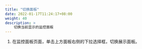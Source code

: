 ```yaml
---
title: "切换面板"
date: 2022-01-17T11:24:17+08:00
weight: 40
description: >
    切换当前显示的监控面板
---
```


1. 在监控面板页面，单击上方面板右侧的下拉选择框，切换展示面板。